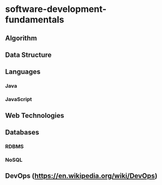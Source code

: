 # software-development-fundamentals


## Algorithm

## Data Structure

## Languages

### Java

### JavaScript

## Web Technologies


## Databases

### RDBMS

### NoSQL 

## DevOps (https://en.wikipedia.org/wiki/DevOps)
